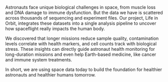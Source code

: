 Astronauts face unique biological challenges in space, from muscle loss and DNA damage to immune dysfunction. But the data we have is scattered across thousands of sequencing and experiment files. Our project, Life in Orbit, integrates these datasets into a single analysis pipeline to uncover how spaceflight really impacts the human body.

We discovered that longer missions reduce sample quality, contamination levels correlate with health markers, and cell counts track with biological stress. These insights can directly guide astronaut health monitoring for long-duration missions and even help Earth-based medicine, like cancer and immune system treatments.

In short, we are using space data today to build the foundation for healthier astronauts and healthier humans tomorrow.
